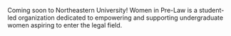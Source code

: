 Coming soon to Northeastern University! Women in Pre-Law is a student-led organization dedicated to empowering and supporting undergraduate women aspiring to enter the legal field.